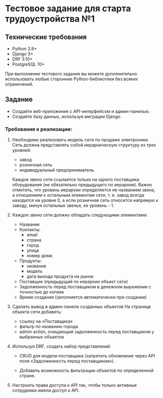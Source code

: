 # Тестовое задание для старта трудоустройства №1

## Технические требования
- Python 3.8+
- Django 3+
- DRF 3.10+
- PostgreSQL 10+

При выполнении тестового задания вы можете дополнительно использовать любые сторонние Python-библиотеки без всяких ограничений.

## Задание
- Создайте веб-приложение с API-интерфейсом и админ-панелью.
- Создайте базу данных, используя миграции Django.

### Требования к реализации:

1. Необходимо реализовать модель сети по продаже электроники
Сеть должна представлять собой иерархическую структуру из трех уровней:

   - завод
   - розничная сеть
   - индивидуальный предприниматель

    Каждое звено сети ссылается только на одного поставщика оборудования (не обязательно предыдущего по иерархии). 
    Важно отметить, что уровень иерархии определяется не названием звена, а отношением к остальным элементам сети, 
    т. е. завод всегда находится на уровне 0, а если розничная сеть относится напрямую к заводу, минуя остальные звенья, 
    ее уровень - 1.
2. Каждое звено сети должно обладать следующими элементами:
   - Название
    - Контакты:
      - email
      - страна
      - город
      - улица
      - номер дома
    - Продукты:
      - название
      - модель
      - дата выхода продукта на рынок
    - Поставщик (предыдущий по иерархии объект сети)
    - Задолженность перед поставщиком в денежном выражении с точностью до копеек
    - Время создания (заполняется автоматически при создании)
3. Сделать вывод в админ-панели созданных объектов
   На странице объекта сети добавить:

   - ссылку на «Поставщика»
   - фильтр по названию города
   - admin action, очищающий задолженность перед поставщиком у выбранных объектов
4. Используя DRF, создать набор представлений:
   - CRUD для модели поставщика (запретить обновление через API поля «Задолженность перед поставщиком»).

   - Добавить возможность фильтрации объектов по определенной стране.

5. Настроить права доступа к API так, чтобы только активные сотрудники имели доступ к API.